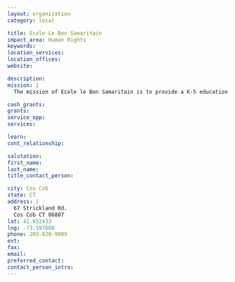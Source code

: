 ```yaml
---
layout: organization
category: local

title: Ecole Le Bon Samaritain
impact_area: Human Rights
keywords: 
location_services: 
location_offices: 
website: 

description: 
mission: |
  The mission of Ecole le Bon Samaritain is to provide a K-5 education and a hot meal along with basic healthcare and hygiene to children in Waney, a community in Carrefour, Haiti, where most children are at risk.

cash_grants: 
grants: 
service_opp: 
services: 

learn: 
cont_relationship: 

salutation: 
first_name: 
last_name: 
title_contact_person: 

city: Cos Cob
state: CT
address: |
  67 Strickland Rd.  
  Cos Cob CT 06807
lat: 41.032433
lng: -73.597608
phone: 203-820-9909
ext: 
fax: 
email: 
preferred_contact: 
contact_person_intro: 
---
```


